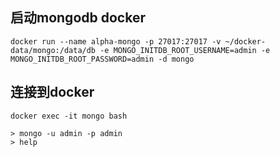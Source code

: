 
## 启动mongodb docker

```
docker run --name alpha-mongo -p 27017:27017 -v ~/docker-data/mongo:/data/db -e MONGO_INITDB_ROOT_USERNAME=admin -e MONGO_INITDB_ROOT_PASSWORD=admin -d mongo
```

## 连接到docker

```
docker exec -it mongo bash

> mongo -u admin -p admin
> help
```